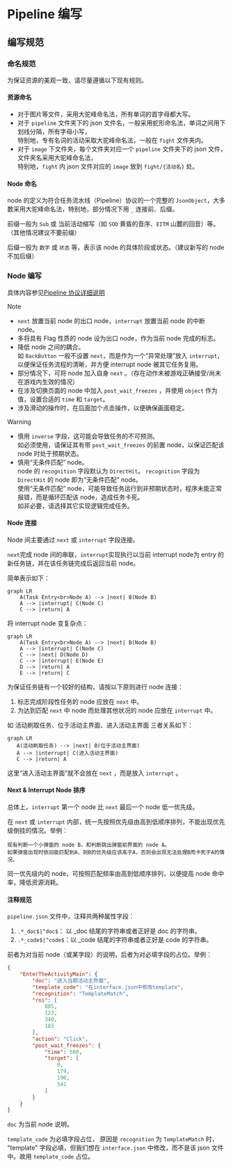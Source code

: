 # Pipeline 编写

## 编写规范

### 命名规范

为保证资源的美观一致，请尽量遵循以下现有规则。

#### 资源命名

- 对于图片等文件，采用大驼峰命名法，所有单词的首字母都大写。
- 对于 `pipeline` 文件夹下的 json 文件名，一般采用蛇形命名法，单词之间用下划线分隔，所有字母小写，  
  特别地，专有名词的活动采取大驼峰命名法，一般在 `fight` 文件夹内。
- 对于 `image` 下文件夹，每个文件夹对应一个 `pipeline` 文件夹下的 json 文件，文件夹名采用大驼峰命名法，  
  特别地，`fight` 内 json 文件对应的 `image` 放到 `fight/{活动名}` 处。

#### Node 命名

node 的定义为符合任务流水线（Pipeline）协议的一个完整的 `JsonObject`，大多数采用大驼峰命名法，特别地，部分情况下用 `_` 连接前、后缀。

前缀一般为 `Sub` 或 当前活动缩写（如 `SOD` 黄昏的音序、`EITM` 山麓的回音）等。（其他情况建议不要前缀）

后缀一般为 `数字` 或 `状态` 等，表示该 node 的具体阶段或状态。（建议新写的 node 不加后缀）

### Node 编写

具体内容参见[Pipeline 协议详细说明](https://github.com/MaaXYZ/MaaFramework/blob/main/docs/zh_cn/3.1-%E4%BB%BB%E5%8A%A1%E6%B5%81%E6%B0%B4%E7%BA%BF%E5%8D%8F%E8%AE%AE.md)

> [!NOTE]
>
> - `next` 放置当前 node 的出口 node，`interrupt` 放置当前 node 的中断 node。
> - 多将具有 Flag 性质的 node 设为出口 node，作为当前 node 完成的标志。
> - 降低 node 之间的耦合。  
> 如 `BackButton` 一般不设置 `next`，而是作为一个“异常处理”放入 `interrupt`，以便保证任务流程的清晰，并方便 interrupt node 被其它任务复用。
> - 部分情况下，可将 node 加入自身 `next` 。（存在动作未被游戏正确接受/尚未在游戏内生效的情况）
> - 在涉及切换页面的 node 中加入 `post_wait_freezes` ，并使用 `object` 作为值，设置合适的 `time` 和 `target`。
> - 涉及滑动的操作时，在后面加个点击操作，以便确保画面稳定。

> [!WARNING]
>
> - 慎用 `inverse` 字段，这可能会导致任务的不可预测。  
> 如必须使用，请保证其有带 `post_wait_freezes` 的前置 node，以保证匹配该 node 时处于预期状态。
> - 慎用“无条件匹配” node。  
> node 的 `recognition` 字段默认为 `DirectHit`。 `recognition` 字段为 `DirectHit` 的 node 即为“无条件匹配” node。  
> 使用“无条件匹配” node，可能导致任务运行到非预期状态时，程序未能正常报错，而是循环匹配该 node，造成任务卡死。  
> 如非必要，请选择其它实现逻辑完成任务。

#### Node 连接

Node 间主要通过 `next` 或 `interrupt` 字段连接。

`next`完成 node 间的串联，`interrupt`实现执行以当前 interrupt node为 entry 的新任务链，并在该任务链完成后返回当前 node。

简单表示如下：

```mermaid
graph LR
    A(Task Entry<br>Node A) --> |next| B(Node B)
    A --> |interrupt| C(Node C)
    C --> |return| A
```

将 interrupt node 变复杂点：

```mermaid
graph LR
    A(Task Entry<br>Node A) --> |next| B(Node B)
    A --> |interrupt| C(Node C)
    C --> |next| D(Node D)
    C --> |interrupt| E(Node E)
    D --> |return| A
    E --> |return| C
```

为保证任务链有一个较好的结构，请按以下原则进行 node 连接：

1. 标志完成阶段性任务的 node 应放在 `next` 中。
2. 为达到匹配 `next` 中 node 而处理其他状况的 node 应放在 `interrupt` 中。

如 活动刷取任务、位于活动主界面、进入活动主界面 三者关系如下：

```mermaid
graph LR
   A(活动刷取任务) --> |next| B(位于活动主界面)
   A --> |interrupt| C(进入活动主界面)
   C --> |return| A
```

这里“进入活动主界面”就不会放在 `next` ，而是放入 `interrupt` 。

#### Next & Interrupt Node 排序

总体上，`interrupt` 第一个 node 比 `next` 最后一个 node 低一优先级。

在 `next` 或 `interrupt` 内部，统一先按照优先级由高到低顺序排列，不能出现优先级倒挂的情况。举例：

```plaintext
现有判断一个小弹窗的 node B，和判断跳出弹窗前界面的 node A。
如果弹窗出现时依旧能匹配到A，则B的优先级应该高于A，否则会出现无法处理B而卡死于A的情况。
```

同一优先级内的 node，可按照匹配频率由高到低顺序排列，以便提高 node 命中率，降低资源消耗。

#### 注释规范

`pipeline.json` 文件中，注释共两种属性字段：

1. `.*_doc$|^doc$`： 以 _doc 结尾的字符串或者正好是 doc 的字符串。
2. `.*_code$|^code$`：以 _code 结尾的字符串或者正好是 code 的字符串。

前者为对当前 node（或某字段）的说明，后者为对必填字段的占位。举例：

```json
{
    "EnterTheActivityMain": {
        "doc": "进入当期活动主界面",
        "template_code": "在interface.json中修改template",
        "recognition": "TemplateMatch",
        "roi": [
            885,
            123,
            340,
            183
        ],
        "action": "Click",
        "post_wait_freezes": {
            "time": 500,
            "target": [
                0,
                179,
                190,
                541
            ]
        }
    }
}
```

`doc` 为当前 node 说明。

`template_code` 为必填字段占位，
原因是 `recognition` 为 `TemplateMatch` 时， "template" 字段必填，但我们想在 `interface.json` 中修改，而不是该 json 文件中。故用 `template_code` 占位。
